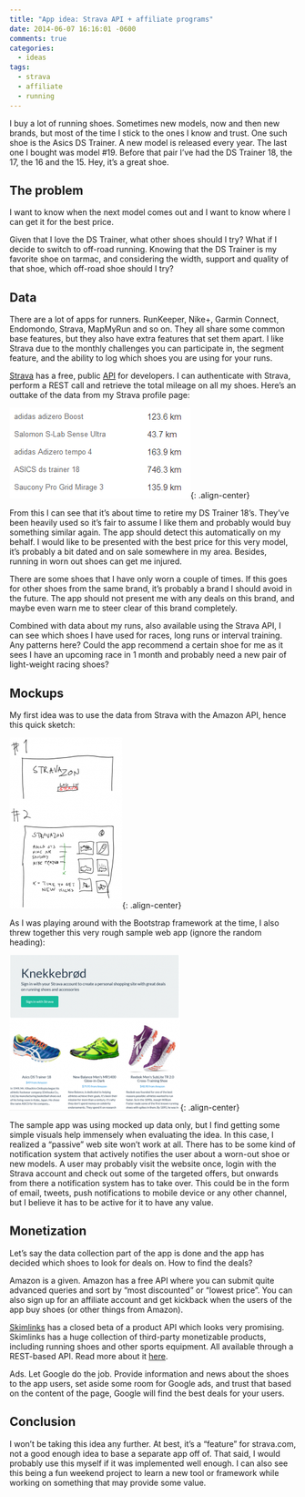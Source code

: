 ```yaml
---
title: "App idea: Strava API + affiliate programs"
date: 2014-06-07 16:16:01 -0600
comments: true
categories:
  - ideas
tags: 
  - strava 
  - affiliate 
  - running
---
```


I buy a lot of running shoes. Sometimes new models, now and then new brands, but most of the time I stick to the ones I know and trust. One such shoe is the Asics DS Trainer. A new model is released every year. The last one I bought was model #19. Before that pair I’ve had the DS Trainer 18, the 17, the 16 and the 15. Hey, it’s a great shoe.

## The problem

I want to know when the next model comes out and I want to know where I can get it for the best price.

Given that I love the DS Trainer, what other shoes should I try? What if I decide to switch to off-road running. Knowing that the DS Trainer is my favorite shoe on tarmac, and considering the width, support and quality of that shoe, which off-road shoe should I try?

## Data
There are a lot of apps for runners. RunKeeper, Nike+, Garmin Connect, Endomondo, Strava, MapMyRun and so on. They all share some common base features, but they also have extra features that set them apart. I like Strava due to the monthly challenges you can participate in, the segment feature, and the ability to log which shoes you are using for your runs.

[Strava](http://www.strava.com) has a free, public [API](https://strava.github.io/api/) for developers. I can authenticate with Strava, perform a REST call and retrieve the total mileage on all my shoes. Here’s an outtake of the data from my Strava profile page:

![Strava profile data](/images/060714_1540_AppideaStra1.png){: .align-center}

From this I can see that it’s about time to retire my DS Trainer 18’s. They’ve been heavily used so it’s fair to assume I like them and probably would buy something similar again. The app should detect this automatically on my behalf. I would like to be presented with the best price for this very model, it’s probably a bit dated and on sale somewhere in my area. Besides, running in worn out shoes can get me injured.

There are some shoes that I have only worn a couple of times. If this goes for other shoes from the same brand, it’s probably a brand I should avoid in the future. The app should not present me with any deals on this brand, and maybe even warn me to steer clear of this brand completely.

Combined with data about my runs, also available using the Strava API, I can see which shoes I have used for races, long runs or interval training. Any patterns here? Could the app recommend a certain shoe for me as it sees I have an upcoming race in 1 month and probably need a new pair of light-weight racing shoes?

## Mockups
My first idea was to use the data from Strava with the Amazon API, hence this quick sketch:

![Strava profile data](/images/060714_1540_AppideaStra2-198x300.png){: .align-center}

As I was playing around with the Bootstrap framework at the time, I also threw together this very rough sample web app (ignore the random heading):

![Strava profile data](/images/060714_1540_AppideaStra3-300x273.png){: .align-center}

The sample app was using mocked up data only, but I find getting some simple visuals help immensely when evaluating the idea. In this case, I realized a “passive” web site won’t work at all. There has to be some kind of notification system that actively notifies the user about a worn-out shoe or new models. A user may probably visit the website once, login with the Strava account and check out some of the targeted offers, but onwards from there a notification system has to take over. This could be in the form of email, tweets, push notifications to mobile device or any other channel, but I believe it has to be active for it to have any value.

## Monetization
Let’s say the data collection part of the app is done and the app has decided which shoes to look for deals on. How to find the deals?

Amazon is a given. Amazon has a free API where you can submit quite advanced queries and sort by “most discounted” or “lowest price”. You can also sign up for an affiliate account and get kickback when the users of the app buy shoes (or other things from Amazon).

[Skimlinks](http://www.skimlinks.com/) has a closed beta of a product API which looks very promising. Skimlinks has a huge collection of third-party monetizable products, including running shoes and other sports equipment. All available through a REST-based API. Read more about it [here](http://api-products.skimlinks.com/doc/).

Ads. Let Google do the job. Provide information and news about the shoes to the app users, set aside some room for Google ads, and trust that based on the content of the page, Google will find the best deals for your users.

## Conclusion
I won’t be taking this idea any further. At best, it’s a “feature” for strava.com, not a good enough idea to base a separate app off of. That said, I would probably use this myself if it was implemented well enough. I can also see this being a fun weekend project to learn a new tool or framework while working on something that may provide some value.
